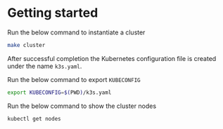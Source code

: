 # Getting started

Run the below command to instantiate a cluster

```sh
make cluster
```

After successful completion the Kubernetes configuration file is created under the name `k3s.yaml`.

Run the below command to export `KUBECONFIG`

```sh
export KUBECONFIG=$(PWD)/k3s.yaml
```

Run the below command to show the cluster nodes

```sh
kubectl get nodes
```
